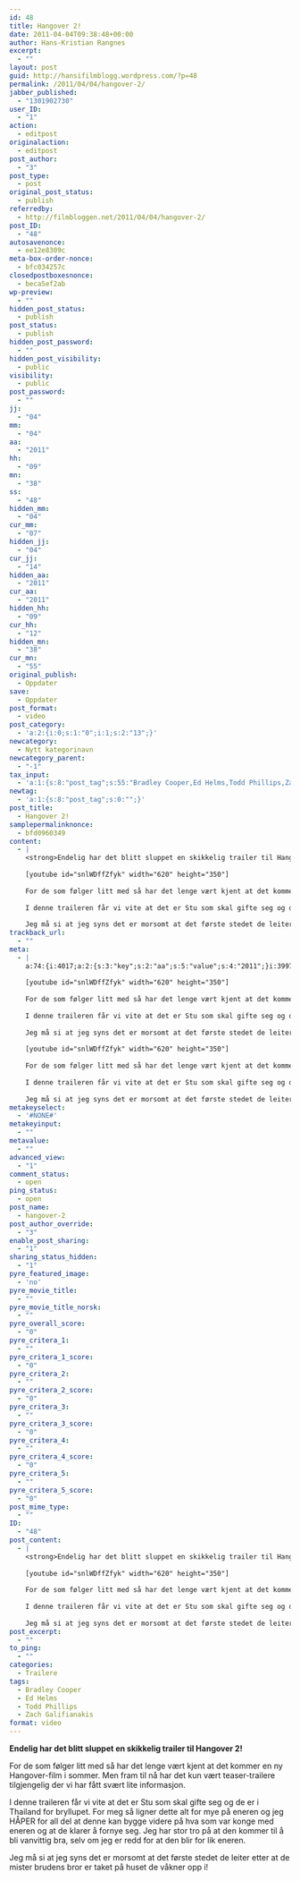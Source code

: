 ```yaml
---
id: 48
title: Hangover 2!
date: 2011-04-04T09:38:48+00:00
author: Hans-Kristian Rangnes
excerpt:
  - ""
layout: post
guid: http://hansifilmblogg.wordpress.com/?p=48
permalink: /2011/04/04/hangover-2/
jabber_published:
  - "1301902730"
user_ID:
  - "1"
action:
  - editpost
originalaction:
  - editpost
post_author:
  - "3"
post_type:
  - post
original_post_status:
  - publish
referredby:
  - http://filmbloggen.net/2011/04/04/hangover-2/
post_ID:
  - "48"
autosavenonce:
  - ee12e8309c
meta-box-order-nonce:
  - bfc034257c
closedpostboxesnonce:
  - beca5ef2ab
wp-preview:
  - ""
hidden_post_status:
  - publish
post_status:
  - publish
hidden_post_password:
  - ""
hidden_post_visibility:
  - public
visibility:
  - public
post_password:
  - ""
jj:
  - "04"
mm:
  - "04"
aa:
  - "2011"
hh:
  - "09"
mn:
  - "38"
ss:
  - "48"
hidden_mm:
  - "04"
cur_mm:
  - "07"
hidden_jj:
  - "04"
cur_jj:
  - "14"
hidden_aa:
  - "2011"
cur_aa:
  - "2011"
hidden_hh:
  - "09"
cur_hh:
  - "12"
hidden_mn:
  - "38"
cur_mn:
  - "55"
original_publish:
  - Oppdater
save:
  - Oppdater
post_format:
  - video
post_category:
  - 'a:2:{i:0;s:1:"0";i:1;s:2:"13";}'
newcategory:
  - Nytt kategorinavn
newcategory_parent:
  - "-1"
tax_input:
  - 'a:1:{s:8:"post_tag";s:55:"Bradley Cooper,Ed Helms,Todd Phillips,Zach Galifianakis";}'
newtag:
  - 'a:1:{s:8:"post_tag";s:0:"";}'
post_title:
  - Hangover 2!
samplepermalinknonce:
  - bfd0960349
content:
  - |
    <strong>Endelig har det blitt sluppet en skikkelig trailer til Hangover 2!</strong>
    
    [youtube id="snlWDffZfyk" width="620" height="350"]
    
    For de som følger litt med så har det lenge vært kjent at det kommer en ny Hangover-film i sommer. Men fram til nå har det kun vært teaser-trailere tilgjengelig der vi har fått svært lite informasjon.
    
    I denne traileren får vi vite at det er Stu som skal gifte seg og de er i Thailand for bryllupet. For meg så ligner dette alt for mye på eneren og jeg HÅPER for all del at denne kan bygge videre på hva som var konge med eneren og at de klarer å fornye seg. Jeg har stor tro på at den kommer til å bli vanvittig bra, selv om jeg er redd for at den blir for lik eneren.
    
    Jeg må si at jeg syns det er morsomt at det første stedet de leiter etter at de mister brudens bror er taket på huset de våkner opp i!
trackback_url:
  - ""
meta:
  - |
    a:74:{i:4017;a:2:{s:3:"key";s:2:"aa";s:5:"value";s:4:"2011";}i:3997;a:2:{s:3:"key";s:6:"action";s:5:"value";s:8:"editpost";}i:4051;a:2:{s:3:"key";s:13:"advanced_view";s:5:"value";s:1:"1";}i:4005;a:2:{s:3:"key";s:13:"autosavenonce";s:5:"value";s:10:"ee12e8309c";}i:4007;a:2:{s:3:"key";s:20:"closedpostboxesnonce";s:5:"value";s:10:"beca5ef2ab";}i:4052;a:2:{s:3:"key";s:14:"comment_status";s:5:"value";s:4:"open";}i:4042;a:2:{s:3:"key";s:7:"content";s:5:"value";s:870:"<strong>Endelig har det blitt sluppet en skikkelig trailer til Hangover 2!</strong>
    
    [youtube id="snlWDffZfyk" width="620" height="350"]
    
    For de som følger litt med så har det lenge vært kjent at det kommer en ny Hangover-film i sommer. Men fram til nå har det kun vært teaser-trailere tilgjengelig der vi har fått svært lite informasjon.
    
    I denne traileren får vi vite at det er Stu som skal gifte seg og de er i Thailand for bryllupet. For meg så ligner dette alt for mye på eneren og jeg HÅPER for all del at denne kan bygge videre på hva som var konge med eneren og at de klarer å fornye seg. Jeg har stor tro på at den kommer til å bli vanvittig bra, selv om jeg er redd for at den blir for lik eneren.
    
    Jeg må si at jeg syns det er morsomt at det første stedet de leiter etter at de mister brudens bror er taket på huset de våkner opp i!";}i:4026;a:2:{s:3:"key";s:6:"cur_aa";s:5:"value";s:4:"2011";}i:4028;a:2:{s:3:"key";s:6:"cur_hh";s:5:"value";s:2:"12";}i:4024;a:2:{s:3:"key";s:6:"cur_jj";s:5:"value";s:2:"14";}i:4022;a:2:{s:3:"key";s:6:"cur_mm";s:5:"value";s:2:"07";}i:4030;a:2:{s:3:"key";s:6:"cur_mn";s:5:"value";s:2:"53";}i:4056;a:2:{s:3:"key";s:19:"enable_post_sharing";s:5:"value";s:1:"1";}i:4043;a:2:{s:3:"key";s:7:"excerpt";s:5:"value";s:0:"";}i:4018;a:2:{s:3:"key";s:2:"hh";s:5:"value";s:2:"09";}i:4025;a:2:{s:3:"key";s:9:"hidden_aa";s:5:"value";s:4:"2011";}i:4027;a:2:{s:3:"key";s:9:"hidden_hh";s:5:"value";s:2:"09";}i:4023;a:2:{s:3:"key";s:9:"hidden_jj";s:5:"value";s:2:"04";}i:4021;a:2:{s:3:"key";s:9:"hidden_mm";s:5:"value";s:2:"04";}i:4029;a:2:{s:3:"key";s:9:"hidden_mn";s:5:"value";s:2:"38";}i:4011;a:2:{s:3:"key";s:20:"hidden_post_password";s:5:"value";s:0:"";}i:4009;a:2:{s:3:"key";s:18:"hidden_post_status";s:5:"value";s:7:"publish";}i:4012;a:2:{s:3:"key";s:22:"hidden_post_visibility";s:5:"value";s:6:"public";}i:4073;a:2:{s:3:"key";s:2:"ID";s:5:"value";s:2:"48";}i:485;a:2:{s:3:"key";s:16:"jabber_published";s:5:"value";s:10:"1301902730";}i:4015;a:2:{s:3:"key";s:2:"jj";s:5:"value";s:2:"04";}i:4006;a:2:{s:3:"key";s:20:"meta-box-order-nonce";s:5:"value";s:10:"bfc034257c";}i:4048;a:2:{s:3:"key";s:12:"metakeyinput";s:5:"value";s:0:"";}i:4047;a:2:{s:3:"key";s:13:"metakeyselect";s:5:"value";s:6:"#NONE#";}i:4049;a:2:{s:3:"key";s:9:"metavalue";s:5:"value";s:0:"";}i:4016;a:2:{s:3:"key";s:2:"mm";s:5:"value";s:2:"04";}i:4019;a:2:{s:3:"key";s:2:"mn";s:5:"value";s:2:"38";}i:4035;a:2:{s:3:"key";s:11:"newcategory";s:5:"value";s:17:"Nytt kategorinavn";}i:4036;a:2:{s:3:"key";s:18:"newcategory_parent";s:5:"value";s:2:"-1";}i:3998;a:2:{s:3:"key";s:14:"originalaction";s:5:"value";s:8:"editpost";}i:4001;a:2:{s:3:"key";s:20:"original_post_status";s:5:"value";s:7:"publish";}i:4031;a:2:{s:3:"key";s:16:"original_publish";s:5:"value";s:8:"Oppdater";}i:4053;a:2:{s:3:"key";s:11:"ping_status";s:5:"value";s:4:"open";}i:3999;a:2:{s:3:"key";s:11:"post_author";s:5:"value";s:1:"3";}i:4055;a:2:{s:3:"key";s:20:"post_author_override";s:5:"value";s:1:"3";}i:4074;a:2:{s:3:"key";s:12:"post_content";s:5:"value";s:870:"<strong>Endelig har det blitt sluppet en skikkelig trailer til Hangover 2!</strong>
    
    [youtube id="snlWDffZfyk" width="620" height="350"]
    
    For de som følger litt med så har det lenge vært kjent at det kommer en ny Hangover-film i sommer. Men fram til nå har det kun vært teaser-trailere tilgjengelig der vi har fått svært lite informasjon.
    
    I denne traileren får vi vite at det er Stu som skal gifte seg og de er i Thailand for bryllupet. For meg så ligner dette alt for mye på eneren og jeg HÅPER for all del at denne kan bygge videre på hva som var konge med eneren og at de klarer å fornye seg. Jeg har stor tro på at den kommer til å bli vanvittig bra, selv om jeg er redd for at den blir for lik eneren.
    
    Jeg må si at jeg syns det er morsomt at det første stedet de leiter etter at de mister brudens bror er taket på huset de våkner opp i!";}i:4075;a:2:{s:3:"key";s:12:"post_excerpt";s:5:"value";s:0:"";}i:4033;a:2:{s:3:"key";s:11:"post_format";s:5:"value";s:5:"video";}i:4004;a:2:{s:3:"key";s:7:"post_ID";s:5:"value";s:2:"48";}i:4072;a:2:{s:3:"key";s:14:"post_mime_type";s:5:"value";s:0:"";}i:4054;a:2:{s:3:"key";s:9:"post_name";s:5:"value";s:10:"hangover-2";}i:4014;a:2:{s:3:"key";s:13:"post_password";s:5:"value";s:0:"";}i:4010;a:2:{s:3:"key";s:11:"post_status";s:5:"value";s:7:"publish";}i:4040;a:2:{s:3:"key";s:10:"post_title";s:5:"value";s:11:"Hangover 2!";}i:4000;a:2:{s:3:"key";s:9:"post_type";s:5:"value";s:4:"post";}i:4062;a:2:{s:3:"key";s:14:"pyre_critera_1";s:5:"value";s:0:"";}i:4063;a:2:{s:3:"key";s:20:"pyre_critera_1_score";s:5:"value";s:1:"0";}i:4064;a:2:{s:3:"key";s:14:"pyre_critera_2";s:5:"value";s:0:"";}i:4065;a:2:{s:3:"key";s:20:"pyre_critera_2_score";s:5:"value";s:1:"0";}i:4066;a:2:{s:3:"key";s:14:"pyre_critera_3";s:5:"value";s:0:"";}i:4067;a:2:{s:3:"key";s:20:"pyre_critera_3_score";s:5:"value";s:1:"0";}i:4068;a:2:{s:3:"key";s:14:"pyre_critera_4";s:5:"value";s:0:"";}i:4069;a:2:{s:3:"key";s:20:"pyre_critera_4_score";s:5:"value";s:1:"0";}i:4070;a:2:{s:3:"key";s:14:"pyre_critera_5";s:5:"value";s:0:"";}i:4071;a:2:{s:3:"key";s:20:"pyre_critera_5_score";s:5:"value";s:1:"0";}i:4058;a:2:{s:3:"key";s:19:"pyre_featured_image";s:5:"value";s:2:"no";}i:4059;a:2:{s:3:"key";s:16:"pyre_movie_title";s:5:"value";s:0:"";}i:4060;a:2:{s:3:"key";s:22:"pyre_movie_title_norsk";s:5:"value";s:0:"";}i:4061;a:2:{s:3:"key";s:18:"pyre_overall_score";s:5:"value";s:1:"0";}i:4002;a:2:{s:3:"key";s:10:"referredby";s:5:"value";s:45:"http://filmbloggen.net/2011/04/04/hangover-2/";}i:4041;a:2:{s:3:"key";s:20:"samplepermalinknonce";s:5:"value";s:10:"bfd0960349";}i:4032;a:2:{s:3:"key";s:4:"save";s:5:"value";s:8:"Oppdater";}i:4057;a:2:{s:3:"key";s:21:"sharing_status_hidden";s:5:"value";s:1:"1";}i:4020;a:2:{s:3:"key";s:2:"ss";s:5:"value";s:2:"48";}i:4076;a:2:{s:3:"key";s:7:"to_ping";s:5:"value";s:0:"";}i:4044;a:2:{s:3:"key";s:13:"trackback_url";s:5:"value";s:0:"";}i:3996;a:2:{s:3:"key";s:7:"user_ID";s:5:"value";s:1:"1";}i:4013;a:2:{s:3:"key";s:10:"visibility";s:5:"value";s:6:"public";}i:4008;a:2:{s:3:"key";s:10:"wp-preview";s:5:"value";s:0:"";}}
metakeyselect:
  - '#NONE#'
metakeyinput:
  - ""
metavalue:
  - ""
advanced_view:
  - "1"
comment_status:
  - open
ping_status:
  - open
post_name:
  - hangover-2
post_author_override:
  - "3"
enable_post_sharing:
  - "1"
sharing_status_hidden:
  - "1"
pyre_featured_image:
  - 'no'
pyre_movie_title:
  - ""
pyre_movie_title_norsk:
  - ""
pyre_overall_score:
  - "0"
pyre_critera_1:
  - ""
pyre_critera_1_score:
  - "0"
pyre_critera_2:
  - ""
pyre_critera_2_score:
  - "0"
pyre_critera_3:
  - ""
pyre_critera_3_score:
  - "0"
pyre_critera_4:
  - ""
pyre_critera_4_score:
  - "0"
pyre_critera_5:
  - ""
pyre_critera_5_score:
  - "0"
post_mime_type:
  - ""
ID:
  - "48"
post_content:
  - |
    <strong>Endelig har det blitt sluppet en skikkelig trailer til Hangover 2!</strong>
    
    [youtube id="snlWDffZfyk" width="620" height="350"]
    
    For de som følger litt med så har det lenge vært kjent at det kommer en ny Hangover-film i sommer. Men fram til nå har det kun vært teaser-trailere tilgjengelig der vi har fått svært lite informasjon.
    
    I denne traileren får vi vite at det er Stu som skal gifte seg og de er i Thailand for bryllupet. For meg så ligner dette alt for mye på eneren og jeg HÅPER for all del at denne kan bygge videre på hva som var konge med eneren og at de klarer å fornye seg. Jeg har stor tro på at den kommer til å bli vanvittig bra, selv om jeg er redd for at den blir for lik eneren.
    
    Jeg må si at jeg syns det er morsomt at det første stedet de leiter etter at de mister brudens bror er taket på huset de våkner opp i!
post_excerpt:
  - ""
to_ping:
  - ""
categories:
  - Trailere
tags:
  - Bradley Cooper
  - Ed Helms
  - Todd Phillips
  - Zach Galifianakis
format: video
---
```

**Endelig har det blitt sluppet en skikkelig trailer til Hangover 2!**

<div class="video-shortcode">
</div>

For de som følger litt med så har det lenge vært kjent at det kommer en ny Hangover-film i sommer. Men fram til nå har det kun vært teaser-trailere tilgjengelig der vi har fått svært lite informasjon.

I denne traileren får vi vite at det er Stu som skal gifte seg og de er i Thailand for bryllupet. For meg så ligner dette alt for mye på eneren og jeg HÅPER for all del at denne kan bygge videre på hva som var konge med eneren og at de klarer å fornye seg. Jeg har stor tro på at den kommer til å bli vanvittig bra, selv om jeg er redd for at den blir for lik eneren.

Jeg må si at jeg syns det er morsomt at det første stedet de leiter etter at de mister brudens bror er taket på huset de våkner opp i!